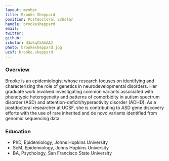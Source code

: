 ```yaml
---
layout: member
title: Brooke Sheppard
position: Postdoctoral Scholar
handle: brookesheppard
email: 
twitter:
github:
scholar: d3w5qCkAAAAJ
photo: brookesheppard.jpg
ucsf: brooke.sheppard
---
```


### Overview
Brooke is an epidemiologist whose research focuses on identifying and characterizing the role of genetics in neurodevelopmental disorders.  Her graduate work involved investigating common variants associated with phenotypic heterogeneity and patterns of comorbidity in autism spectrum disorder (ASD) and attention-deficit/hyperactivity disorder (ADHD).  As a postdoctoral researcher at UCSF, she is contributing to ASD gene discovery efforts with the use of rare inherited and de novo variants identified from genomic sequencing data.  

### Education
 - PhD, Epidemiology,  Johns Hopkins University
 - ScM, Epidemiology, Johns Hopkins University
 - BA, Psychology, San Francisco State University